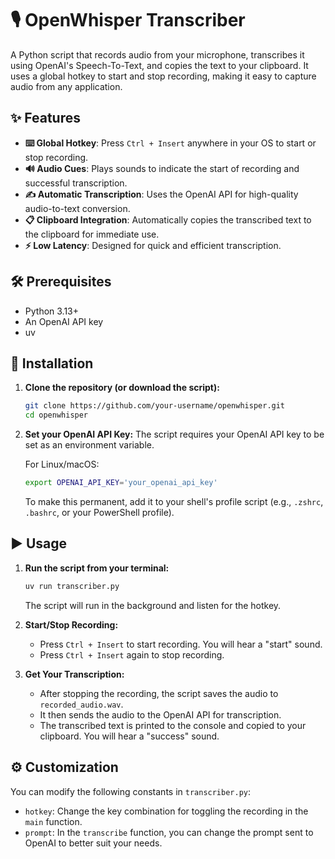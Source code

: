 # 🎙️ OpenWhisper Transcriber

A Python script that records audio from your microphone, transcribes it using OpenAI's Speech-To-Text, and copies the text to your clipboard. It uses a global hotkey to start and stop recording, making it easy to capture audio from any application.

## ✨ Features

- **⌨️ Global Hotkey**: Press `Ctrl + Insert` anywhere in your OS to start or stop recording.
- **🔊 Audio Cues**: Plays sounds to indicate the start of recording and successful transcription.
- **✍️ Automatic Transcription**: Uses the OpenAI API for high-quality audio-to-text conversion.
- **📋 Clipboard Integration**: Automatically copies the transcribed text to the clipboard for immediate use.
- **⚡ Low Latency**: Designed for quick and efficient transcription.

## 🛠️ Prerequisites

- Python 3.13+
- An OpenAI API key
- uv

## 🚀 Installation

1.  **Clone the repository (or download the script):**
    ```bash
    git clone https://github.com/your-username/openwhisper.git
    cd openwhisper
    ```

2.  **Set your OpenAI API Key:**
    The script requires your OpenAI API key to be set as an environment variable.

    For Linux/macOS:
    ```bash
    export OPENAI_API_KEY='your_openai_api_key'
    ```

    To make this permanent, add it to your shell's profile script (e.g., `.zshrc`, `.bashrc`, or your PowerShell profile).

## ▶️ Usage

1.  **Run the script from your terminal:**
    ```bash
    uv run transcriber.py
    ```
    The script will run in the background and listen for the hotkey.

2.  **Start/Stop Recording:**
    - Press `Ctrl + Insert` to start recording. You will hear a "start" sound.
    - Press `Ctrl + Insert` again to stop recording.

3.  **Get Your Transcription:**
    - After stopping the recording, the script saves the audio to `recorded_audio.wav`.
    - It then sends the audio to the OpenAI API for transcription.
    - The transcribed text is printed to the console and copied to your clipboard. You will hear a "success" sound.

## ⚙️ Customization

You can modify the following constants in `transcriber.py`:
- `hotkey`: Change the key combination for toggling the recording in the `main` function.
- `prompt`: In the `transcribe` function, you can change the prompt sent to OpenAI to better suit your needs. 